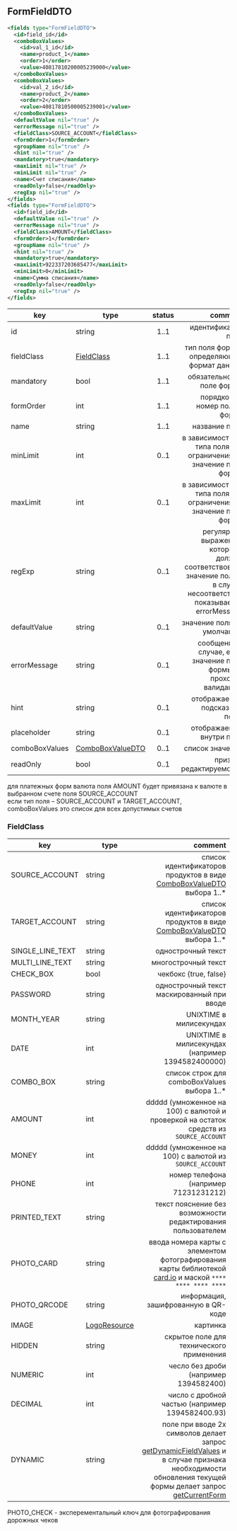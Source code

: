 ## FormFieldDTO

```xml
<fields type="FormFieldDTO">
  <id>field_id</id>
  <comboBoxValues>
    <id>val_1_id</id>
    <name>product_1</name>
    <order>1</order>
    <value>40817810200005239000</value>
  </comboBoxValues>
  <comboBoxValues>
    <id>val_2_id</id>
    <name>product_2</name>
    <order>2</order>
    <value>40817810500005239001</value>
  </comboBoxValues>
  <defaultValue nil="true" />
  <errorMessage nil="true" />
  <fieldClass>SOURCE_ACCOUNT</fieldClass>
  <formOrder>1</formOrder>
  <groupName nil="true" />
  <hint nil="true" />
  <mandatory>true</mandatory>
  <maxLimit nil="true" />
  <minLimit nil="true" />
  <name>Счет списания</name>
  <readOnly>false</readOnly>
  <regExp nil="true" />
</fields>
<fields type="FormFieldDTO">
  <id>field_id</id>
  <defaultValue nil="true" />
  <errorMessage nil="true" />
  <fieldClass>AMOUNT</fieldClass>
  <formOrder>1</formOrder>
  <groupName nil="true" />
  <hint nil="true" />
  <mandatory>true</mandatory>
  <maxLimit>922337203685477</maxLimit>
  <minLimit>0</minLimit>
  <name>Сумма списания</name>
  <readOnly>false</readOnly>
  <regExp nil="true" />
</fields>
```

key | type | status | comment
--- | ---- | :----: | ---:
id | string | 1..1 | идентификатор поля
fieldClass | [FieldClass](#fieldclass) | 1..1 | тип поля формы, определяющий формат данных
mandatory | bool | 1..1 | обязательность поле формы
formOrder | int | 1..1 | порядковый номер поля в форме
name | string | 1..1 | название поля
minLimit | int | 0..1 | в зависимости от типа поля это ограничения на значение поля формы
maxLimit | int | 0..1 | в зависимости от типа поля это ограничения на значение поля формы
regExp | string | 0..1 | регулярное выражение, которому должно соответствовать значение поля и в случае несоответствия показывается errorMessage
defaultValue | string | 0..1 | значение поля по умолчанию
errorMessage | string | 0..1 | сообщение в случае, если значение поля формы не проходит валидацию
hint | string | 0..1 | отображаемая подсказка к полю
placeholder | string | 0..1 | отображаемое внутри поля
comboBoxValues | [ComboBoxValueDTO](#comboboxvaluedto) | 0..1 | список значений
readOnly | bool | 0..1 | признак редактируемости

<aside class="notice">для платежных форм валюта поля AMOUNT будет привязана к валюте в выбранном счете поля SOURCE_ACCOUNT</aside>

<aside class="notice">если тип поля – SOURCE_ACCOUNT и TARGET_ACCOUNT, comboBoxValues это список для всех допустимых счетов</aside>

### FieldClass

key | type | comment
--- | ---- | ---:
SOURCE_ACCOUNT | string | список идентификаторов продуктов в виде [ComboBoxValueDTO](#comboboxvaluedto) выбора 1..*
TARGET_ACCOUNT | string | список идентификаторов продуктов в виде [ComboBoxValueDTO](#comboboxvaluedto) выбора 1..*
SINGLE_LINE_TEXT | string | однострочный текст
MULTI_LINE_TEXT | string | многострочный текст
CHECK_BOX | bool | чекбокс {true, false}
PASSWORD | string | однострочный текст маскированный при вводе
MONTH_YEAR | string | UNIXTIME в милисекундах
DATE | int | UNIXTIME в милисекундах (например 1394582400000)
COMBO_BOX | string | список строк для comboBoxValues выбора 1..*
AMOUNT | int | ddddd (умноженное на 100) с валютой  и проверкой на остаток средств из ``SOURCE_ACCOUNT``
MONEY | int | ddddd (умноженное на 100) с валютой из ``SOURCE_ACCOUNT``
PHONE | int | номер телефона (например 71231231212)
PRINTED_TEXT | string | текст пояснение без возможности редактирования пользователем
PHOTO_CARD | string | ввода номера карты с элементом фотографирования карты библиотекой [card.io](http://www.card.io) и маской ``**** **** **** ****``
PHOTO_QRCODE | string | информация, зашифрованную в QR-коде
IMAGE | [LogoResource](#logoresource) | картинка
HIDDEN | string | скрытое поле для технического применения
NUMERIC | int | чесло без дроби (например 1394582400)
DECIMAL | int | число с дробной частью (например 1394582400.93)
DYNAMIC | string | поле при вводе 2х символов делает запрос [getDynamicFieldValues](#getdynamicfieldvalues) и в случае признака необходимости обновления текущей формы делает запрос [getCurrentForm](#getcurrentform)

<aside class="warning">PHOTO_CHECK - эксперементальный ключ для фотографирования дорожных чеков</aside>
